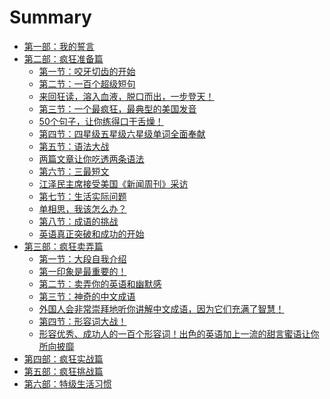 # Summary

* [第一部：我的誓言](1.md)
* [第二部：疯狂准备篇]()
   * [第一节：咬牙切齿的开始](2_1.md)
   * [第二节：一百个超级短句]()
   * [来回狂读，溶入血液，脱口而出，一步登天！]()
   * [第三节：一个最疯狂，最典型的美国发音]()
   * [50个句子，让你练得口干舌燥！]()
   * [第四节：四星级五星级六星级单词全面奉献]()
   * [第五节：语法大战]()
   * [两篇文章让你吃透两条语法]()
   * [第六节：三最短文]()
   * [江泽民主席接受美国《新闻周刊》采访]()
   * [第七节：生活实际问题]()
   * [单相思，我该怎么办？]()
   * [第八节：成语的挑战]()
   * [英语真正突破和成功的开始]()
* [第三部：疯狂卖弄篇]()
   * [第一节：大段自我介绍]()
   * [第一印象是最重要的！]()
   * [第二节：卖弄你的英语和幽默感]()
   * [第三节：神奇的中文成语]()
   * [外国人会非常崇拜地听你讲解中文成语，因为它们充满了智慧！]()
   * [第四节：形容词大战！]()
   * [形容优秀、成功人的一百个形容词！出色的英语加上一流的甜言蜜语让你所向披靡]()
* [第四部：疯狂实战篇]()
* [第五部：疯狂挑战篇]()
* [第六部：特级生活习惯]()
